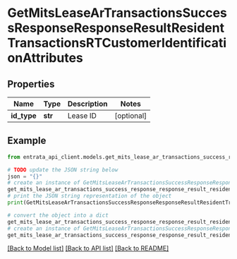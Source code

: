 # GetMitsLeaseArTransactionsSuccessResponseResponseResultResidentTransactionsRTCustomerIdentificationAttributes


## Properties

Name | Type | Description | Notes
------------ | ------------- | ------------- | -------------
**id_type** | **str** | Lease ID | [optional] 

## Example

```python
from entrata_api_client.models.get_mits_lease_ar_transactions_success_response_response_result_resident_transactions_rt_customer_identification_attributes import GetMitsLeaseArTransactionsSuccessResponseResponseResultResidentTransactionsRTCustomerIdentificationAttributes

# TODO update the JSON string below
json = "{}"
# create an instance of GetMitsLeaseArTransactionsSuccessResponseResponseResultResidentTransactionsRTCustomerIdentificationAttributes from a JSON string
get_mits_lease_ar_transactions_success_response_response_result_resident_transactions_rt_customer_identification_attributes_instance = GetMitsLeaseArTransactionsSuccessResponseResponseResultResidentTransactionsRTCustomerIdentificationAttributes.from_json(json)
# print the JSON string representation of the object
print(GetMitsLeaseArTransactionsSuccessResponseResponseResultResidentTransactionsRTCustomerIdentificationAttributes.to_json())

# convert the object into a dict
get_mits_lease_ar_transactions_success_response_response_result_resident_transactions_rt_customer_identification_attributes_dict = get_mits_lease_ar_transactions_success_response_response_result_resident_transactions_rt_customer_identification_attributes_instance.to_dict()
# create an instance of GetMitsLeaseArTransactionsSuccessResponseResponseResultResidentTransactionsRTCustomerIdentificationAttributes from a dict
get_mits_lease_ar_transactions_success_response_response_result_resident_transactions_rt_customer_identification_attributes_from_dict = GetMitsLeaseArTransactionsSuccessResponseResponseResultResidentTransactionsRTCustomerIdentificationAttributes.from_dict(get_mits_lease_ar_transactions_success_response_response_result_resident_transactions_rt_customer_identification_attributes_dict)
```
[[Back to Model list]](../README.md#documentation-for-models) [[Back to API list]](../README.md#documentation-for-api-endpoints) [[Back to README]](../README.md)


